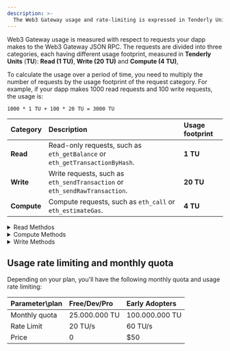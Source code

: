 ```yaml
---
description: >-
  The Web3 Gateway usage and rate-limiting is expressed in Tenderly Units (TU), while read, write and compute requests contribute with different weights to the total.
---
```


Web3 Gateway usage is measured with respect to requests your dapp makes to the Web3 Gateway JSON RPC. The requests are divided into three categories, each having different usage footprint, measured in **Tenderly Units** (**TU**): **Read (1 TU)**, **Write (20 TU)** and **Compute (4 TU)**,

To calculate the usage over a period of time, you need to multiply the number of requests by the usage footprint of the request category. For example, if your dapp makes 1000 read requests and 100 write requests, the usage is:

    1000 * 1 TU + 100 * 20 TU = 3000 TU

| Category    | Description                                                                 | Usage footprint |
| :---------- | :-------------------------------------------------------------------------- | :-------------- |
| **Read**    | Read-only requests, such as `eth_getBalance` or `eth_getTransactionByHash`. | **1 TU**        |
| **Write**   | Write requests, such as `eth_sendTransaction` or `eth_sendRawTransaction`.  | **20 TU**       |
| **Compute** | Compute requests, such as `eth_call` or `eth_estimateGas`.                  | **4 TU**        |

<details>
<summary> Read Methdos </summary>

- `eth_accounts`
- `eth_blockNumber`
- `eth_chainId`
- `eth_coinbase`
- `eth_feeHistory`
- `eth_gasPrice`
- `eth_getBalance`
- `eth_getBlockByHash`
- `eth_getBlockByNumber`
- `eth_getBlockReceipts`
- `eth_getBlockTransactionCountByHash`
- `eth_getBlockTransactionCountByNumber`
- `eth_getCode`
- `eth_getStorageAt`
- `eth_getTransactionByBlockHashAndIndex`
- `eth_getTransactionByBlockNumberAndIndex`
- `eth_getTransactionByHash`
- `eth_getTransactionCount`
- `eth_getTransactionReceipt`
- `eth_getUncleByBlockHashAndIndex`
- `eth_getUncleByBlockNumberAndIndex`
- `eth_getUncleCountByBlockHash`
- `eth_getUncleCountByBlockNumber`
- `eth_hashrate`
- `eth_maxPriorityFeePerGas`
- `eth_mining`
- `eth_newBlockFilter`
- `eth_newFilter`
- `eth_protocolVersion`
- `eth_syncing`
- `eth_uninstallFilter`
- `net_listening`
- `net_peerCount`
- `net_version`
- `web3_clientVersion`
- `web3_sha3`
</details>

<details>

<summary> Compute Methods </summary>

- `eth_call`
- `eth_estimateGas`
- `eth_getFilterChanges`
- `eth_getFilterLogs`
- `eth_getLogs`

</details>

<details>
<summary> Write Methods </summary>

- `eth_sendRawTransaction`
</details>

## Usage rate limiting and monthly quota

Depending on your plan, you'll have the following monthly quota and usage rate limiting:

| Parameter\plan | Free/Dev/Pro  | Early Adopters |
| :------------- | :------------ | :------------- |
| Monthly quota  | 25.000.000 TU | 100.000.000 TU |
| Rate Limit     | 20 TU/s       | 60 TU/s        |
| Price          | 0             | $50            |
